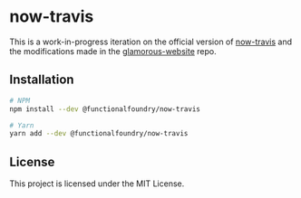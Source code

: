 # now-travis

This is a work-in-progress iteration on the official
version of [now-travis](https://github.com/eliperelman/now-travis)
and the modifications made in the [glamorous-website](https://github.com/kentcdodds/glamorous-website/blob/master/other/now-travis) repo.

## Installation

```bash
# NPM
npm install --dev @functionalfoundry/now-travis

# Yarn
yarn add --dev @functionalfoundry/now-travis
```

## License

This project is licensed under the MIT License.
